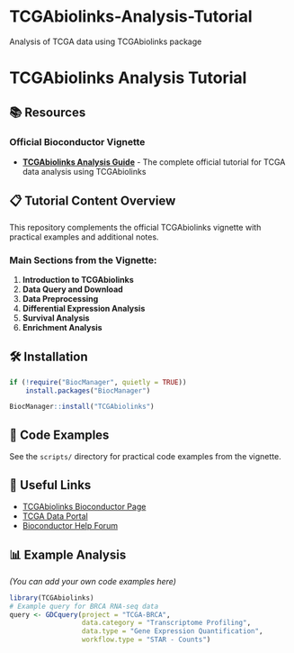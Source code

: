 # TCGAbiolinks-Analysis-Tutorial
Analysis of TCGA data using TCGAbiolinks package
# TCGAbiolinks Analysis Tutorial

## 📚 Resources

### Official Bioconductor Vignette
- **[TCGAbiolinks Analysis Guide](https://bioconductor.org/packages/release/bioc/vignettes/TCGAbiolinks/inst/doc/analysis.html)** - The complete official tutorial for TCGA data analysis using TCGAbiolinks

## 📋 Tutorial Content Overview

This repository complements the official TCGAbiolinks vignette with practical examples and additional notes.

### Main Sections from the Vignette:
1. **Introduction to TCGAbiolinks**
2. **Data Query and Download**
3. **Data Preprocessing**
4. **Differential Expression Analysis**
5. **Survival Analysis**
6. **Enrichment Analysis**

## 🛠️ Installation

```r
if (!require("BiocManager", quietly = TRUE))
    install.packages("BiocManager")

BiocManager::install("TCGAbiolinks")
```

## 📝 Code Examples

See the `scripts/` directory for practical code examples from the vignette.

## 🔗 Useful Links
- [TCGAbiolinks Bioconductor Page](https://bioconductor.org/packages/TCGAbiolinks)
- [TCGA Data Portal](https://portal.gdc.cancer.gov/)
- [Bioconductor Help Forum](https://support.bioconductor.org/)

## 📊 Example Analysis

*(You can add your own code examples here)*

```r
library(TCGAbiolinks)
# Example query for BRCA RNA-seq data
query <- GDCquery(project = "TCGA-BRCA",
                  data.category = "Transcriptome Profiling",
                  data.type = "Gene Expression Quantification",
                  workflow.type = "STAR - Counts")
```
